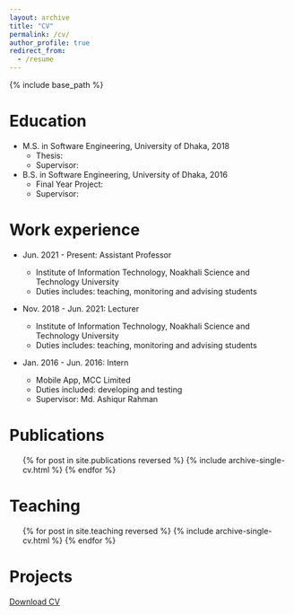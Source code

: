 ```yaml
---
layout: archive
title: "CV"
permalink: /cv/
author_profile: true
redirect_from:
  - /resume
---
```


{% include base_path %}

Education
======
* M.S. in Software Engineering, University of Dhaka, 2018
  * Thesis:
  * Supervisor:
* B.S. in Software Engineering, University of Dhaka, 2016
  * Final Year Project:
  * Supervisor:

Work experience
===============
* Jun. 2021 - Present: Assistant Professor
  * Institute of Information Technology, Noakhali Science and Technology University
  * Duties includes: teaching, monitoring and advising students

* Nov. 2018 - Jun. 2021: Lecturer
  * Institute of Information Technology, Noakhali Science and Technology University
  * Duties includes: teaching, monitoring and advising students

* Jan. 2016 - Jun. 2016: Intern
  * Mobile App, MCC Limited
  * Duties included: developing and testing
  * Supervisor: Md. Ashiqur Rahman

Publications
============
  <ul>{% for post in site.publications reversed %}
    {% include archive-single-cv.html %}
  {% endfor %}</ul>
  
Teaching
========
  <ul>{% for post in site.teaching reversed %}
    {% include archive-single-cv.html %}
  {% endfor %}</ul>

Projects
========


[Download CV](http://cd-dpk.github.io/files/dipok_cv_nov24.pdf)
